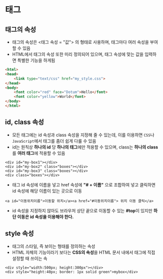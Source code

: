 # 태그
## 태그의 속성
- 태그의 속성은 <태그 속성 = "값"> 의 형태로 사용하며, 태그마다 여러 속성을 부여할 수 있음
- HTML에서 태그의 속성 또한 미리 정의되어 있으며, 태그 속성에 맞는 값을 입력하면 특별한 기능을 하게됨
```html
<html>
<head>
	<link type="text/css" href="my_style.css">
</head>
<body>
	<font color="red" face="Dotum">Hello</font>
	<font color="yellow">World</font>
</body>
</html>
```
## id, class 속성
- 모든 태그에는 id 속성과 class 속성을 지정해 줄 수 있는데, 이를 이용하면 `CSS`나 `JavaScript`에서 태그를 좀더 쉽게 다룰 수 있음
- id는 원칙상 **하나의 id** 당 **하나의 태그**에만 적용할 수 있으며, class는 **하나의 class**를 **여러 태그**에 적용할 수 있음
```
<div id="my-box1"></div>
<div id="my-box2" class="boxes"></div>
<div id="my-box3" class="boxes"></div>
<div class="boxes"></div>
```
- <a> 태그 id 속성에 이름을 넣고 href 속성에 **"# + 이름"** 으로 조합하여 넣고 클릭하면 id 속성에 해당 이름이 있는 곳으로 이동
```
<a id="이동위치이름">이동할 위치</a><a href="#이동위치이름"> 위치 이동 클릭</a>
```
- id 속성을 지정하지 않아도 브라우저 상단 끝으로 이동할 수 있는 **#top**이 있지만 **하단 이동은 id 속성을 이용해야 한다.**
## style 속성
- 태그의 스타일, 즉 보이는 형태를 정의하는 속성
- HTML 자체의 기능이라기 보다는 **CSS의 속성**을 HTML 문서 내에서 태그에 직접 설정할 때 쓰이는 속
```
<div style="width:500px; height:300px"></div>
<div style="height:40px; border: 1px solid green">mybox</div>
```
